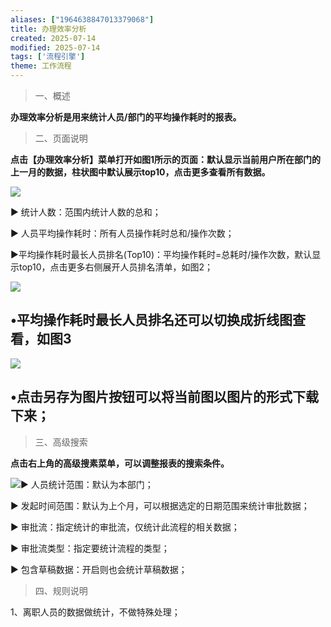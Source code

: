```yaml
---
aliases: ["1964638847013379068"]
title: 办理效率分析
created: 2025-07-14
modified: 2025-07-14
tags: ['流程引擎']
theme: 工作流程
---
```


> 一、概述

**办理效率分析是用来统计人员/部门的平均操作耗时的报表。**

> 二、页面说明

**点击【办理效率分析】菜单打开如图1所示的页面：默认显示当前用户所在部门的上一月的数据，柱状图中默认展示top10，点击更多查看所有数据。**

![](https://myhelpdoc.oss-cn-heyuan.aliyuncs.com/mdimages/04d80a3cdb5a4257bf3ac51abd6ee0f0.jpg)

▶ 统计人数：范围内统计人数的总和；

▶ 人员平均操作耗时：所有人员操作耗时总和/操作次数；

▶平均操作耗时最长人员排名(Top10)：平均操作耗时=总耗时/操作次数，默认显示top10，点击更多右侧展开人员排名清单，如图2；

![](https://myhelpdoc.oss-cn-heyuan.aliyuncs.com/mdimages/6ed9dedfd4f85ec115690bfb34eb5427.jpg)

## •平均操作耗时最长人员排名还可以切换成折线图查看，如图3

![](https://myhelpdoc.oss-cn-heyuan.aliyuncs.com/mdimages/e2ee96fb614be12b5973d68f9dcc9466.jpg)

## •点击另存为图片按钮可以将当前图以图片的形式下载下来；

> 三、高级搜索

**点击右上角的高级搜素菜单，可以调整报表的搜索条件。**

![](https://myhelpdoc.oss-cn-heyuan.aliyuncs.com/mdimages/ce48acc14abd459b3c5379d57c7dfd82.jpg)▶ 人员统计范围：默认为本部门；

▶ 发起时间范围：默认为上个月，可以根据选定的日期范围来统计审批数据；

▶ 审批流：指定统计的审批流，仅统计此流程的相关数据；

▶ 审批流类型：指定要统计流程的类型；

▶ 包含草稿数据：开启则也会统计草稿数据；

> 四、规则说明

1、离职人员的数据做统计，不做特殊处理；

